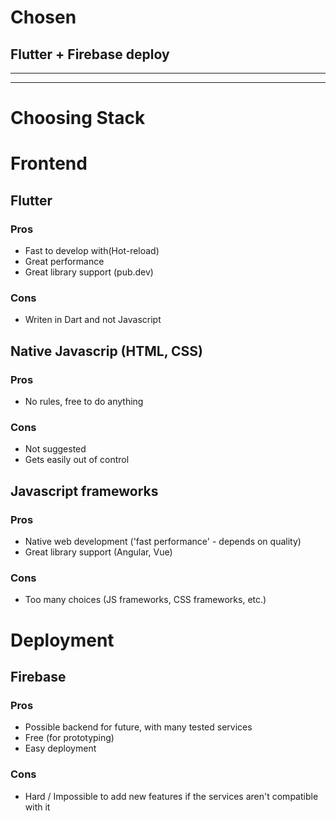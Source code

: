 # Chosen
## Flutter + Firebase deploy
---
---
# Choosing Stack
# Frontend
## Flutter
### Pros
- Fast to develop with(Hot-reload)
- Great performance
- Great library support (pub.dev)
### Cons
- Writen in Dart and not Javascript

## Native Javascrip (HTML, CSS)
### Pros
- No rules, free to do anything
### Cons
- Not suggested
- Gets easily out of control

## Javascript frameworks
### Pros
- Native web development ('fast performance' - depends on quality)
- Great library support (Angular, Vue)
### Cons
- Too many choices (JS frameworks, CSS frameworks, etc.)

# Deployment
## Firebase
### Pros
- Possible backend for future, with many tested services
- Free (for prototyping)
- Easy deployment
### Cons
- Hard / Impossible to add new features if the services aren't compatible with it




